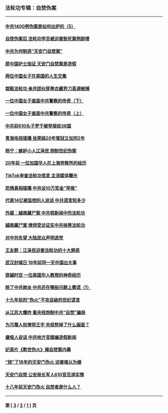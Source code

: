 ### 法轮功专辑：自焚伪案
---
#### [中共1400例伪案是如何出炉的（5）](../../pages/nf5562/n13226831.md?02200430) 
#### [自焚伪案后 法轮功学员被迫害致死案例剧增](../../pages/nf5562/n13190600.md?02200430) 
#### [中共为何制造“天安门自焚案”](../../pages/nf5562/n13183270.md?02200430) 
#### [原中国护士指证 天安门自焚案是造假](../../pages/nf5562/n13172289.md?02200430) 
#### [两位中国女子在美国的人生交集](../../pages/nf5562/n13156138.md?02200430) 
#### [栽赃法轮功 亲共团伙穿黑衣藏界刀高调被捕](../../pages/nf5562/n13073780.md?02200430) 
#### [一位中国女子直面中共警察的传奇（下）](../../pages/nf5562/n12989706.md?02200430) 
#### [一位中国女子直面中共警察的传奇（上）](../../pages/nf5562/n12985072.md?02200430) 
#### [中共前610头子罗干被举报给38国](../../pages/nf5562/n12975419.md?02200430) 
#### [青海电视插播 张荣娟20年冤狱又加刑2年](../../pages/nf5562/n12738166.md?02200430) 
#### [杨宁：嫉妒小人江泽民 炮制世纪伪案](../../pages/nf5562/n12724108.md?02200430) 
#### [20年前 一位加国华人在上海劳教所的经历](../../pages/nf5562/n12707932.md?02200430) 
#### [TikTok审查法轮功信息 主流媒体曝光](../../pages/nf5562/n12362336.md?02200430) 
#### [恐惧真相插播 中共设10万奖金“举报”](../../pages/nf5562/n12306396.md?02200430) 
#### [代表14亿被监控的人说话 中共谎言知多少](../../pages/nf5562/n12297484.md?02200430) 
#### [外媒：越南藏尸案 中共假新闻中伤法轮功](../../pages/nf5562/n12264411.md?02200430) 
#### [越南藏尸案 律师受访证实中共抹黑法轮功](../../pages/nf5562/n12261878.md?02200430) 
#### [对中共失望 大陆民众声明退党](../../pages/nf5562/n12187315.md?02200430) 
#### [王友群：江泽民迫害法轮功的十大罪恶](../../pages/nf5562/n12169074.md?02200430) 
#### [武汉封城日 19年前同一天中国出大事](../../pages/nf5562/n12150901.md?02200430) 
#### [穿越时空  一位美国华人教授的神奇经历](../../pages/nf5562/n12097460.md?02200430) 
#### [除了中共肺炎 中共还在哪些问题上撒谎（1）](../../pages/nf5562/n11955770.md?02200430) 
#### [十九年前的“伪火”不攻自破的世纪谎言](../../pages/nf5562/n11813238.md?02200430) 
#### [从江苏大爆炸 看央视炮制中共“自焚”骗局](../../pages/nf5562/n11140275.md?02200430) 
#### [为污蔑人权律师王宇 央视剪掉了什么画面？](../../pages/nf5562/n11130142.md?02200430) 
#### [聋哑人说话 中共地方官媒编造假新闻](../../pages/nf5562/n11006067.md?02200430) 
#### [纪录片《欺世伪火》揭自焚案内幕](../../pages/nf5562/n11002664.md?02200430) 
#### [“烧”了18年的天安门伪火 迫害难以为继](../../pages/nf5562/n10996660.md?02200430) 
#### [天安门自焚 公安局长军人610官员道实情](../../pages/nf5562/n10997098.md?02200430) 
#### [十八年前天安门伪火 自焚者是什么人？](../../pages/nf5562/n10996556.md?02200430) 

---
#### 第 [ [3](./3.md?02200430) / [2](./2.md?02200430) / [1](./1.md?02200430) ] 页
